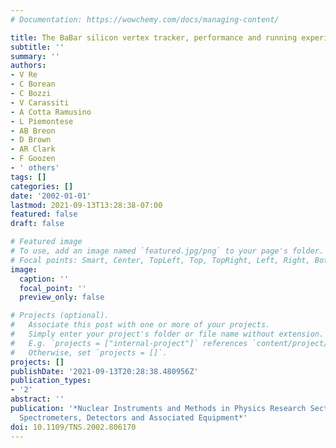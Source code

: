 ```yaml
---
# Documentation: https://wowchemy.com/docs/managing-content/

title: The BaBar silicon vertex tracker, performance and running experience
subtitle: ''
summary: ''
authors:
- V Re
- C Borean
- C Bozzi
- V Carassiti
- A Cotta Ramusino
- L Piemontese
- AB Breon
- D Brown
- AR Clark
- F Goozen
- ' others'
tags: []
categories: []
date: '2002-01-01'
lastmod: 2021-09-13T13:28:38-07:00
featured: false
draft: false

# Featured image
# To use, add an image named `featured.jpg/png` to your page's folder.
# Focal points: Smart, Center, TopLeft, Top, TopRight, Left, Right, BottomLeft, Bottom, BottomRight.
image:
  caption: ''
  focal_point: ''
  preview_only: false

# Projects (optional).
#   Associate this post with one or more of your projects.
#   Simply enter your project's folder or file name without extension.
#   E.g. `projects = ["internal-project"]` references `content/project/deep-learning/index.md`.
#   Otherwise, set `projects = []`.
projects: []
publishDate: '2021-09-13T20:28:38.480956Z'
publication_types:
- '2'
abstract: ''
publication: '*Nuclear Instruments and Methods in Physics Research Section A: Accelerators,
  Spectrometers, Detectors and Associated Equipment*'
doi: 10.1109/TNS.2002.806170
---
```

